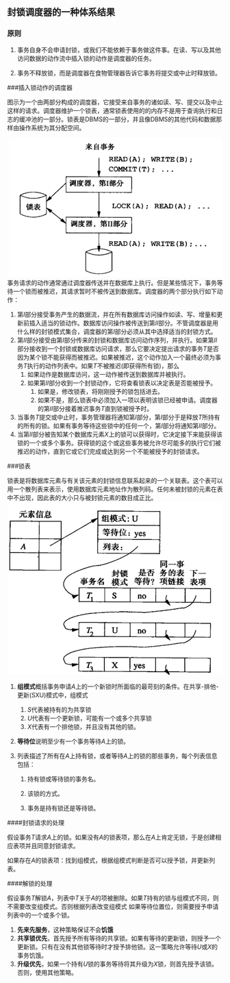 ## 封锁调度器的一种体系结果

### 原则

1. 事务自身不会申请封锁，或我们不能依赖于事务做这件事。在读、写以及其他访问数据的动作流中插入锁的动作是调度器的任务。

2. 事务不释放锁，而是调度器在食物管理器告诉它事务将提交或中止时释放锁。

###插入锁动作的调度器

图示为一个由两部分构成的调度器，它接受来自事务的诸如读、写、提交以及中止这样的请求。调度器维护一个锁表，通常锁表使用的的内存不是用于查询执行和日志的缓冲池的一部分。锁表是DBMS的一部分，并且像DBMS的其他代码和数据那样由操作系统为其分配空间。

![7-5](./images/7-5-1.jpg)
事务请求的动作通常通过调度器传送并在数据库上执行。但是某些情况下，事务等待一个锁而被推迟，其请求暂时不被传送到数据库。调度器的两个部分执行如下动作：
1. 第$I$部分接受事务产生的数据流，并在所有数据库访问操作如读、写、增量和更新前插入适当的锁动作。数据库访问操作被传送到第$II$部分。不管调度器是用什么样的封锁模式集合，调度器的第$I$部分必须从其中选择适当的封锁方式。
2. 第$II$部分接受由第$I$部分传来的封锁和数据库访问动作序列，并执行。如果第$II$部分接收到一个封锁或数据库访问请求，那么它要决定提出请求的事务$T$是否因为某个锁不能获得而被推迟。如果被推迟，这个动作加入一个最终必须为事务$T$执行的动作列表中。如果$T$不被推迟(即获得所有锁)，那么
   1. 如果动作是数据库访问，这一动作被传送到数据库并被执行。
   2. 如果第$II$部分收到一个封锁动作，它将查看锁表以决定表是否能被授予。
      1. 如果是，修改锁表，将刚刚授予的锁包括进去。
      2. 如果不是，那么锁表中必须加入一项以表明该锁已经被申请。调度器的第$II$部分接着推迟事务$T$直到锁被授予时。
3. 当事务$T$提交或中止时，事务管理器将通知第$I$部分，第$I$部分于是释放$T$所持有的所有的锁。如果有事务等待这些锁中的任何一个，第$I$部分将通知第$II$部分。
4. 当第$II$部分被告知某个数据库元素$X$上的锁可以获得时，它决定接下来能获得该锁的一个或多个事务。获得锁的这个或这些事务被允许尽可能多的执行它们被推迟的动作，直到它或它们完成或达到另一个不能被授予的封锁请求。

###锁表

锁表是将数据库元素与有关该元素的封锁信息联系起来的一个关联表。这个表可以用一个散列表来表示，使用数据库元素地址作为散列码。任何未被封锁的元素在表中不出现，因此表的大小只与被封锁元素的数目成正比。
![7-5-2](./images/7-5-2.jpg)
1. **组模式**概括事务申请$A$上的一个新锁时所面临的最苛刻的条件。在共享-排他-更新(SXU)模式中，组模式
   1. $S$代表被持有的为共享锁
   2. $U$代表有一个更新锁，可能有一个或多个共享锁
   3. $X$代表有一个排他锁，并且没有其他的锁。

2. **等待位**说明至少有一个事务等待$A$上的锁。

3. 列表描述了所有在$A$上持有锁，或者等待$A$上的锁的那些事务，每个列表信息包括：

   1. 持有锁或等待锁的事务名。

   2. 该锁的方式。

   3. 事务是持有锁还是等待锁。

####封锁请求的处理

假设事务$T$请求$A$上的锁。如果没有$A$的锁表项，那么在$A$上肯定无锁，于是创建相应表项并且同意封锁请求。

如果存在$A$的锁表项：找到组模式，根据组模式判断是否可以授予锁，并更新列表。

####解锁的处理

假设事务$T$解锁$A$，列表中$T$关于$A$的项被删除。如果$T$持有的锁与组模式不同，则不需要改变组模式。否则根据列表改变组模式
如果等待位置位，则需要授予申请列表中的一个或多个锁。
1. **先来先服务**，这种策略保证不会**饥饿**
2. **共享锁优先**，首先授予所有等待的共享锁。如果有等待的更新锁，则授予一个更新锁。只有在没有其他锁等待时才授予排他锁。这一策略允许等待$U$或$X$的事务饥饿。
3. **升级优先**，如果一个持有$U$锁的事务等待将其升级为$X$锁，则首先授予该锁。否则，使用其他策略。